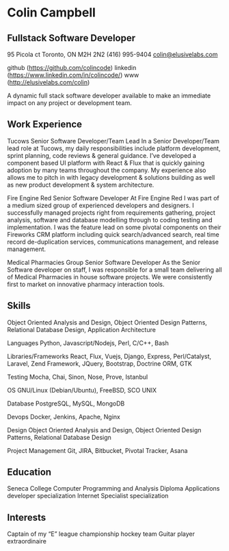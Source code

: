 # Colin Campbell
## Fullstack Software Developer

95 Picola ct
Toronto, ON M2H 2N2
(416) 995-9404
colin@elusivelabs.com

github (https://github.com/colincode)
linkedin (https://www.linkedin.com/in/colincode/)
www (http://elusivelabs.com/colin)


A dynamic full stack software developer available to make an immediate impact on any project or development team.

## Work Experience

Tucows
Senior Software Developer/Team Lead
In a Senior Developer/Team lead role at Tucows, my daily responsibilities include platform development, sprint planning, code reviews & general guidance. I’ve developed a component based UI platform with React & Flux that is quickly gaining adoption by many teams throughout the company.  My experience also allows me to pitch in with legacy development & solutions building as well as new product development & system architecture.


Fire Engine Red
Senior Software Developer
At Fire Engine Red I was part of a medium sized group of experienced developers and designers. I successfully managed projects right from requirements gathering, project analysis, software and database modelling through to coding testing and implementation.
I was the feature lead on some pivotal components on their Fireworks CRM platform including quick search/advanced search, real time record de-duplication services, communications management, and release management.

Medical Pharmacies Group
Senior Software Developer
As the Senior Software developer on staff, I was responsible for a small team delivering all of Medical Pharmacies in house software projects. We were consistently first to market on innovative pharmacy interaction tools.



## Skills
Object Oriented Analysis and Design, Object Oriented Design Patterns, Relational
Database Design, Application Architecture

Languages
Python, Javascript/Nodejs, Perl, C/C++, Bash

Libraries/Frameworks
React, Flux, Vuejs, Django, Express, Perl/Catalyst, Laravel, Zend Framework, JQuery, Bootstrap, Doctrine ORM, GTK

Testing
Mocha, Chai, Sinon, Nose, Prove, Istanbul

OS
GNU/Linux (Debian/Ubuntu), FreeBSD, SCO UNIX

Database
PostgreSQL, MySQL, MongoDB

Devops
Docker, Jenkins, Apache, Nginx

Design
Object Oriented Analysis and Design, Object Oriented Design Patterns, Relational Database Design

Project Management
Git, JIRA, Bitbucket, Pivotal Tracker, Asana

## Education
Seneca College
Computer Programming and Analysis Diploma
Applications developer specialization 
Internet Specialist specialization


## Interests
Captain of my “E” league championship hockey team
Guitar player extraordinaire
